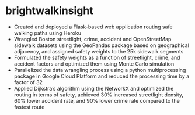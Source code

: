 # brightwalkinsight
- Created and deployed a Flask-based web application routing safe walking paths using Heroku
- Wrangled Boston streetlight, crime, accident and OpenStreetMap sidewalk datasets using the GeoPandas
package based on geographical adjacency, and assigned safety weights to the 25k sidewalk segments
- Formulated the safety weights as a function of streetlight, crime, and accident factors and optimized them
using Monte Carlo simulation
- Parallelized the data wrangling process using a python multiprocessing package in Google Cloud Platform
and reduced the processing time by a factor of 32
- Applied Dijkstra’s algorithm using the NetworkX and optimized the routing in terms of safety, achieved
30% increased streetlight density, 60% lower accident rate, and 90% lower crime rate compared to the
fastest route
